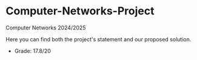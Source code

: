 # Computer-Networks-Project

Computer Networks 2024/2025

Here you can find both the project's statement and our proposed solution.

- Grade: 17.8/20